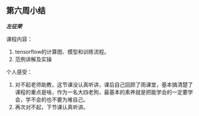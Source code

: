 ## 第六周小结

***左征荣***

课程内容：

1. tensorflow的计算图、模型和训练流程。
2. 范例讲解及实操

个人感受：

1. 对不起老师助教，这节课没认真听讲，课后自己回顾了雨课堂，基本搞清楚了课程的重点是啥，作为一名大四老狗，最基本的素养就是把能学会的一定要学会，学不会的也不要为难自己。
2. 再次对不起，下节课认真听讲。

